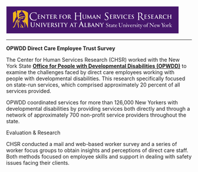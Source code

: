![CHSR Logo](chsr-project-logo.png)

<hr />

**OPWDD Direct Care Employee Trust Survey**

The Center for Human Services Research (CHSR) worked with the New York
State [**Office for People with Developmental Disabilities
(OPWDD)**](https://opwdd.ny.gov/) to examine the challenges faced by
direct care employees working with people with developmental
disabilities. This research specifically focused on state-run services,
which comprised approximately 20 percent of all services provided.

OPWDD coordinated services for more than 126,000 New Yorkers with
developmental disabilities by providing services both directly and
through a network of approximately 700 non-profit service providers
throughout the state.

Evaluation & Research

CHSR conducted a mail and web-based worker survey and a series of worker
focus groups to obtain insights and perceptions of direct care staff.
Both methods focused on employee skills and support in dealing with
safety issues facing their clients.
